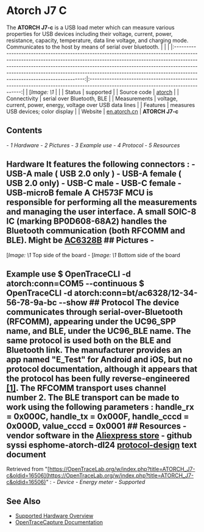 # Atorch J7 C
The **ATORCH J7-c** is a USB load meter which can measure various properties for USB devices including their voltage, current, power, resistance, capacity, temperature, data line voltage, and charging mode. Communicates to the host by means of serial over bluetooth. | | | |:-----------------------------------------------------------------------------------------------------------------------------------------------------------------------------------------------------------------------------------------------------------------------------------------------------------------------------------------------------------------:|:--------------------------------------------------------------------------------------------------------------------------------:| | [*Image: \1* | | | Status | supported | | Source code | [atorch](http://github.com/OpenTraceLab/?p=OpenTraceCapture.git;a=tree;f=src/hardware/atorch) | | Connectivity | serial over Bluetooth, BLE | | Measurements | voltage, current, power, energy, voltage over USB data lines | | Features | measures USB devices; color display | | Website | [en.atorch.cn](http://en.atorch.cn/ProDetail.aspx?ProID=4) | **ATORCH J7-c**
## Contents
\- *1 Hardware* \- *2 Pictures* \- *3 Example use* \- *4 Protocol* \- *5 Resources*
## Hardware It features the following connectors : \- USB-A male ( USB 2.0 only ) \- USB-A female ( USB 2.0 only) \- USB-C male \- USB-C female \- USB-microB female A **CH573F MCU** is responsible for performing all the measurements and managing the user interface. A small SOIC-8 IC (marking BP0D608-68A2) handles the Bluetooth communication (both RFCOMM and BLE). Might be [AC6328B](https://www.zh-jieli.com/upload/202204/AC63XN-datasheet/AC632N%E8%A7%84%E6%A0%BC%E4%B9%A6/datasheet/AC6328B_Datasheet_V1.0.pdf) ## Pictures \-
[*Image: \1*
Top side of the board
\-
[*Image: \1*
Bottom side of the board
## Example use $ OpenTraceCLI -d atorch:conn=COM5 --continuous $ OpenTraceCLI -d atorch:conn=bt/ac6328/12-34-56-78-9a-bc --show  ## Protocol The device communicates through serial-over-Bluetooth (RFCOMM), appearing under the UC96_SPP name, and BLE, under the UC96_BLE name. The same protocol is used both on the BLE and Bluetooth link. The manufacturer provides an app named "E_Test" for Android and iOS, but no protocol documentation, although it appears that the protocol has been fully reverse-engineered [[1]](https://github.com/syssi/esphome-atorch-dl24/blob/main/docs/protocol-design.md). The RFCOMM transport uses channel number 2. The BLE transport can be made to work using the following parameters : handle_rx = 0x000C, handle_tx = 0x000F, handle_cccd = 0x000D, value_cccd = 0x0001 ## Resources \- vendor software in the [Aliexpress store](http://atorch.aliexpress.com/) \- github syssi esphome-atorch-dl24 [protocol-design](https://github.com/syssi/esphome-atorch-dl24/blob/main/docs/protocol-design.md) text document
Retrieved from "[https://OpenTraceLab.org/w/index.php?title=ATORCH_J7-c&oldid=16506](https://OpenTraceLab.org/w/index.php?title=ATORCH_J7-c&oldid=16506)"
: \- *Device* \- *Energy meter* \- *Supported*
## See Also
- [Supported Hardware Overview](../supported-hardware.md)
- [OpenTraceCapture Documentation](../../opentracecapture/overview.md)
